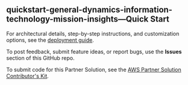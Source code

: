 
## quickstart-general-dynamics-information-technology-mission-insights—Quick Start

For architectural details, step-by-step instructions, and customization options, see the [deployment guide](https://aws-quickstart.github.io/quickstart-general-dynamics-information-technology-mission-insights/).

To post feedback, submit feature ideas, or report bugs, use the **Issues** section of this GitHub repo. 

To submit code for this Partner Solution, see the [AWS Partner Solution Contributor's Kit](https://aws-quickstart.github.io/).